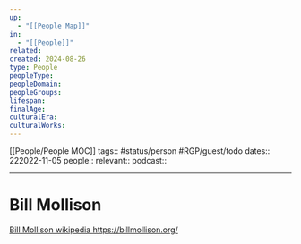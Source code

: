 ```yaml
---
up:
  - "[[People Map]]"
in:
  - "[[People]]"
related: 
created: 2024-08-26
type: People
peopleType: 
peopleDomain: 
peopleGroups: 
lifespan: 
finalAge: 
culturalEra: 
culturalWorks:
---
```


[[People/People MOC]]
tags:: #status/person #RGP/guest/todo
dates:: 222022-11-05
people:: 
relevant::
podcast:: 

---

# Bill Mollison

[Bill Mollison wikipedia ](https://en.wikipedia.org/wiki/Bill_Mollison)
https://billmollison.org/
